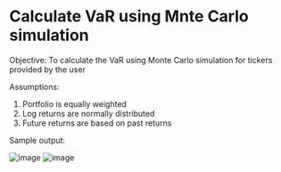 # Calculate VaR using Mnte Carlo simulation

Objective: To calculate the VaR using Monte Carlo simulation for tickers provided by the user

Assumptions:
1) Portfolio is equally weighted
2) Log returns are normally distributed
3) Future returns are based on past returns

Sample output:

![image](https://github.com/fadhilsalih1994/Finance/assets/43120890/a7419ffa-5034-4b79-b539-f5c302dfc7f9)
![image](https://github.com/fadhilsalih1994/Finance/assets/43120890/79b2c103-2be1-465e-8a06-8ea87525cfe0)

